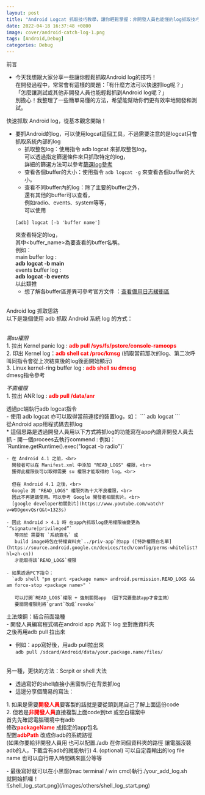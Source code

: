 ```yaml
---
layout: post
title: "Android Logcat 抓取技巧教學，讓你輕鬆掌握：非開發人員也能懂的log抓取技巧！"
date: 2022-04-18 16:37:48 +0800
image: cover/android-catch-log-1.png
tags: [Android,Debug]
categories: Debug
---
```


<div class="c-border-main-title-2">前言</div>

* 今天我想跟大家分享一些讓你輕鬆抓取Android log的技巧！<br>
  在開發過程中，常常會有這樣的問題：「有什麼方法可以快速抓log呢？」<br>
  「怎麼讓測試或其他非開發人員也能輕鬆抓到Android log呢？」<br>
  別擔心！我整理了一些簡單易懂的方法，希望能幫助你們更有效率地開發和測試。<br>

<div class="c-border-main-title-2">快速抓取 Android log，從基本觀念開始！</div>

  * 要抓Android的log，可以使用logcat這個工具，不過需要注意的是logcat只會抓取系統內部的log
    - 抓取整包log：使用指令 adb logcat 來抓取整包log，<br>
    可以透過指定篩選條件來只抓取特定的log，<br>
    詳細的篩選方法可以參考[篩選log參考](https://developer.android.com/studio/command-line/logcat#options)
    - 查看各個buffer的大小：使用指令 `adb logcat -g` 來查看各個buffer的大小。
    - 查看不同buffer內的log：除了主要的buffer之外，<br>
    還有其他的buffer可以查看，<br>
    例如radio、events、system等等，<br>
    可以使用    
    ```
    [adb] logcat [-b 'buffer name']
    ```
    來查看特定的log，<br>
    其中<buffer_name>為要查看的buffer名稱。<br>
    例如：<br>
    main buffer log :<br>
    <b>adb logcat -b main</b><br>
    events buffer log : <br>
    <b>adb logcat -b events</b><br>
    以此類推
    - 想了解各buffer區差異可參考官方文件 ：[查看備用日志緩衝區](https://developer.android.com/studio/command-line/logcat#alternativeBuffers)

<br>

<div class="c-border-main-title-2">Android log 抓取思路</div>
<div class="c-border-content-title-4">以下是幾個使用 adb 抓取 Android 系統 log 的方式：</div><br>

<p class ="table_container">
  <i style="text-align: center;">需su權限</i><br>
 1. 拉出 Kernel panic log : <b style="color:red;">adb pull /sys/fs/pstore/console-ramoops</b><br>
 2. 印出 Kernel log：<b style="color:red;">adb shell cat /proc/kmsg</b> (抓取當前那次的log、第二次呼叫同指令會從上次結束後的log後面開始顯示)<br>
 3. Linux kernel-ring buffer log : <b style="color:red;">adb shell su dmesg</b><br>
 <a herf="https://man7.org/linux/man-pages/man1/dmesg.1.html">dmesg指令參考</a>
</p>

<p class ="table_container">
  <i style="text-align: center;">不需權限</i><br>
  1. 拉出 ANR log : <b style="color:red;">adb pull /data/anr</b><br>
</p>

<div class="c-border-content-title-4">透過pc端執行adb logcat指令</div>
  - 使用 adb logcat 亦可以取得當前連接的裝置log，如：
  ```
  adb logcat
  ```

 <br>
 <div class="c-border-content-title-4">從Android app用程式碼去抓log</div>
  * 這個思路是透過開發人員用以下方式將抓log的功能寫在app內讓非開發人員去抓
    - 開一個procees去執行commend :
    例如：`Runtime.getRuntime().exec("logcat -b radio")`

    - 在 Android 4.1 之前，<br>
      開發者可以在 Manifest.xml 中添加 "READ_LOGS" 權限，<br>
      獲得此權限後可以取得需要 su 權限才能取得的 log。<br>

      但在 Android 4.1 之後，<br>
      Google 將 "READ_LOGS" 權限列為十大不良權限，<br>
      因此不再建議使用。可以參考 Google 開發者相關影片。<br>
      [google developer相關影片](https://www.youtube.com/watch?v=WDDgoxvQsrQ&t=1323s)

    - 因此 Android > 4.1 時 在app內抓取log使用權限被變更為 `“signature|privileged”`
       等同於 需要有 `系統簽名` 或
       build image時包在特權資料夾`../priv-app`的app ([特許權限白名單](https://source.android.google.cn/devices/tech/config/perms-whitelist?hl=zh-cn))
       才能取得該`READ_LOGS`權限

    - 如果透過PC下指令：
      `adb shell "pm grant <package name> android.permission.READ_LOGS && am force-stop <package name>" `

       可以打開`READ_LOGS`權限 + 強制關閉app （因下完要重啟app才會生效）
       要關閉權限則將`grant`改成`revoke`



<div class="c-border-content-title-4">土法煉鋼：結合前面幾種</div>
  - 開發人員編寫程式碼在android app 內寫下 log 至對應資料夾<br>
    之後再用adb pull 拉出來

  - 例如：app寫好後，用adb pull拉出來<br>
      `adb pull /sdcard/Android/data/your.package.name/files/`
<br>

<div class="c-border-content-title-4">另一種，更快的方法：Scrpit or shell 大法</div>

  - 透過寫好的shell直接小黑窗執行在背景抓log
  - 這邊分享個簡易的寫法：<br>
<script src="https://gist.github.com/KuanChunChen/ff02fe2fa4d02a0b6521bdc75ef61666.js"></script>

<p class ="table_container">
  1. 如果是需要<b style="color:red;">開發人員</b>要客製的話就是要從頭到尾自己了解上面這份code<br>
  2. 但若是<b style="color:red;">非開發人員</b>直接複製上面code到txt 或空白檔案中<br>  
     首先先確認電腦環境中有adb<br>
     修改<b style="color:red;">packageName</b> 成指定的app包名<br>
     配置<b style="color:red;">adbPath</b> 改成你adb的系統路徑<br>
     (如果你要給非開發人員用 也可以配置./adb 在你同個資料夾的路徑 讓電腦沒裝adb的人，下載含有adb的就能執行)
  4. (optional) 可以自定義輸出的log file name 也可以自行帶入時間碼來區分等等<br>
</p>
  - 最後寫好就可以在小黑窗(mac terminal / win cmd)執行./your_add_log.sh<br>
  就開始抓囉！<br>
  ![shell_log_start.png](/images/others/shell_log_start.png)
